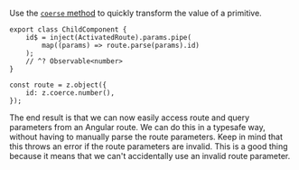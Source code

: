 Use the [`coerse` method](https://zod.dev/?id=coercion-for-primitives) to quickly transform the value of a primitive.

```ts{}
export class ChildComponent {
	id$ = inject(ActivatedRoute).params.pipe(
        map((params) => route.parse(params).id)
    );
	// ^? Observable<number>
}

const route = z.object({
	id: z.coerce.number(),
});
```

The end result is that we can now easily access route and query parameters from an Angular route.
We can do this in a typesafe way, without having to manually parse the route parameters.
Keep in mind that this throws an error if the route parameters are invalid.
This is a good thing because it means that we can't accidentally use an invalid route parameter.
